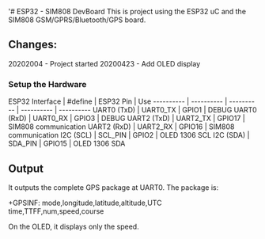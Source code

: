 '# ESP32 - SIM808 DevBoard
This is project using the ESP32 uC and the SIM808 GSM/GPRS/Bluetooth/GPS board.

## Changes:

20202004 - Project started
20200423 - Add OLED display

### Setup the Hardware

ESP32 Interface | #define | ESP32 Pin | Use 
---------- | ---------- | ---------- | ---------- | ----------
UART0 (TxD) | UART0_TX | GPIO1 | DEBUG
UART0 (RxD) | UART0_RX | GPIO3 | DEBUG
UART2 (TxD) | UART2_TX | GPIO17 | SIM808 communication
UART2 (RxD) | UART2_RX | GPIO16 | SIM808 communication
I2C (SCL) | SCL_PIN | GPIO2 | OLED 1306 SCL
I2C (SDA) | SDA_PIN | GPIO15 | OLED 1306 SDA
  
## Output

It outputs the complete GPS package at UART0. The package is:

+GPSINF: mode,longitude,latitude,altitude,UTC time,TTFF,num,speed,course

On the OLED, it displays only the speed.
